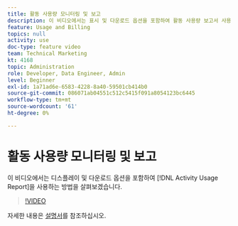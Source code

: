 ```yaml
---
title: 활동 사용량 모니터링 및 보고
description: 이 비디오에서는 표시 및 다운로드 옵션을 포함하여 활동 사용량 보고서 사용 방법을 살펴봅니다.
feature: Usage and Billing
topics: null
activity: use
doc-type: feature video
team: Technical Marketing
kt: 4168
topic: Administration
role: Developer, Data Engineer, Admin
level: Beginner
exl-id: 1a71ad6e-6583-4228-8a40-59501cb414b0
source-git-commit: 086071ab04551c512c5415f091a8054123bc6445
workflow-type: tm+mt
source-wordcount: '61'
ht-degree: 0%

---
```


# 활동 사용량 모니터링 및 보고

이 비디오에서는 디스플레이 및 다운로드 옵션을 포함하여 [!DNL Activity Usage Report]을 사용하는 방법을 살펴보겠습니다.

>[!VIDEO](https://video.tv.adobe.com/v/31443/?quality=12)

자세한 내용은 [설명서](https://experienceleague.adobe.com/docs/audience-manager/user-guide/features/administration/activity-usage-reporting.html)를 참조하십시오.
